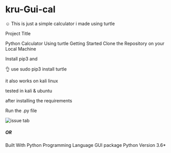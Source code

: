 # kru-Gui-cal
☺️ This is just a simple calculator i made using turtle 


Project Title

Python Calculator Using turtle
Getting Started
Clone the Repository on your Local Machine

Install pip3 and

👌 use sudo pip3 install turtle

it also works on kali linux

tested in kali & ubuntu

after installing the requirements

Run the .py file

![issue tab](https://lab.github.com/public/images/issue_tab.png)
  ##### **OR**
Built With
Python Programming Language
GUI package
Python Version
3.6*

